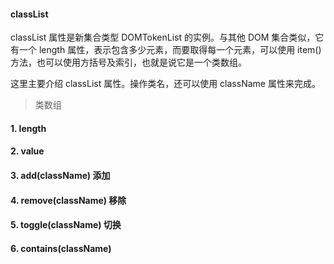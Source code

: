 #### classList

classList 属性是新集合类型 DOMTokenList 的实例。与其他 DOM 集合类似，它有一个 length 属性，表示包含多少元素，而要取得每一个元素，可以使用 item() 方法，也可以使用方括号及索引，也就是说它是一个类数组。

这里主要介绍 classList 属性。操作类名，还可以使用 className 属性来完成。

> 类数组

#### 1. length

#### 2. value

#### 3. add(className) 添加

#### 4. remove(className) 移除

#### 5. toggle(className) 切换

#### 6. contains(className)